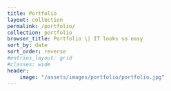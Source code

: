 ```yaml
---
title: Portfolio
layout: collection
permalink: /portfolio/
collection: portfolio
browser_title: Portfolio \| IT looks so easy
sort_by: date
sort_order: reverse
#entries_layout: grid
#classes: wide
header:
    image: "/assets/images/portfolio/portfolio.jpg"
---
```

